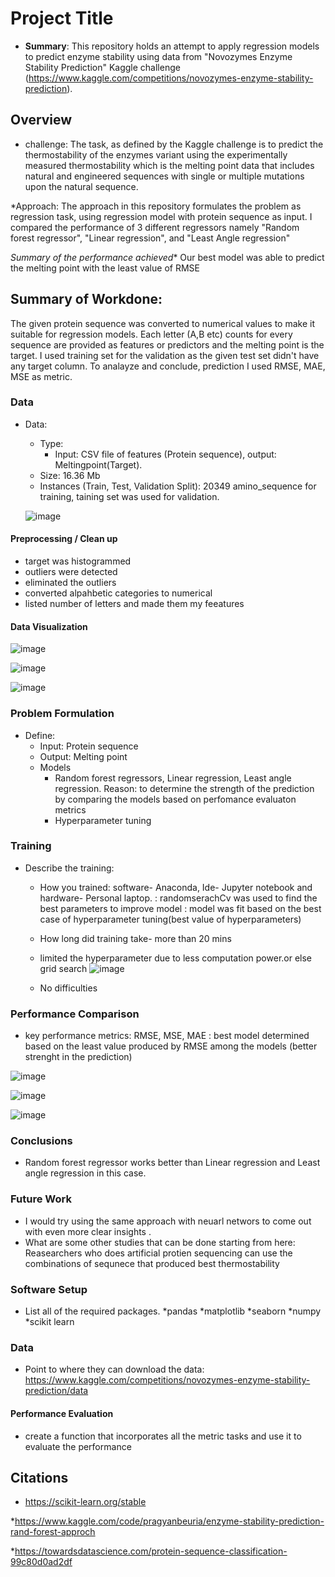 # Project Title

* **Summary**:  This repository holds an attempt to apply regression models to predict enzyme stability using data from
"Novozymes Enzyme Stability Prediction" Kaggle challenge (https://www.kaggle.com/competitions/novozymes-enzyme-stability-prediction). 

## Overview

* challenge:
   The task, as defined by the Kaggle challenge is to predict the thermostability of the enzymes variant using the experimentally measured thermostability which is the melting point data 
    that includes natural and engineered sequences with single or multiple mutations upon the natural sequence. 

*Approach:
   The approach in this repository formulates the problem as regression task, using regression model with protein sequence as input. I compared the performance of 3 different regressors 
   namely "Random forest regressor", "Linear regression", and "Least Angle regression" 
   
 *Summary of the performance achieved** Our best model was able to predict the melting point with the least value of RMSE

## Summary of Workdone:
The given protein sequence was converted to numerical values to make it suitable for regression models. Each letter (A,B etc) counts for every sequence are provided as features or predictors
and the melting point is the target. I used training set for the validation as the given test set didn't have any target column. To analayze and conclude, prediction I used RMSE, MAE, MSE
as metric. 

### Data

* Data:
  * Type: 
    * Input: CSV file of features (Protein sequence), output: Meltingpoint(Target).
  * Size: 16.36 Mb
  * Instances (Train, Test, Validation Split): 20349 amino_sequence for training, taining set was used for validation.
  
  ![image](https://user-images.githubusercontent.com/112579358/207649679-a290be8f-854e-4bea-89b7-8d406b456fe3.png)


#### Preprocessing / Clean up

* target was histogrammed
* outliers were detected
* eliminated the outliers
* converted alpahbetic categories to numerical
* listed number of letters and made them my feeatures

#### Data Visualization

![image](https://user-images.githubusercontent.com/112579358/207647770-c8b884a2-abd1-4227-a702-e8faee0e4f23.png)

![image](https://user-images.githubusercontent.com/112579358/207647987-6164e144-ec63-4669-89b1-c5b15d2d59a4.png)

![image](https://user-images.githubusercontent.com/112579358/207648390-f805349a-7b02-4b24-a6e1-0115dd465385.png)



### Problem Formulation

* Define:
  * Input: Protein sequence
  * Output: Melting point
  * Models
    * Random forest regressors, Linear regression, Least angle regression. Reason: to determine the strength of the prediction by comparing the models based on perfomance evaluaton metrics
    * Hyperparameter tuning

### Training

* Describe the training:
  * How you trained: software- Anaconda, Ide- Jupyter notebook and hardware- Personal laptop.
                   : randomserachCv was used to find the best parameters to improve model
                   : model was fit based on the best case of hyperparameter tuning(best value of hyperparameters)
  * How long did training take- more than 20 mins
  * limited the hyperparameter due to less computation power.or else grid search
  ![image](https://user-images.githubusercontent.com/112579358/207648845-4080ac47-bab0-4f38-9c49-e3d830ff18c2.png)

  * No difficulties

### Performance Comparison

* key performance metrics: RMSE, MSE, MAE
                         : best model determined based on the least value produced by RMSE among the models (better strenght in the prediction)
 
 ![image](https://user-images.githubusercontent.com/112579358/207649021-16d13feb-244d-4a1b-acbc-92dd72178c5b.png)
 
 ![image](https://user-images.githubusercontent.com/112579358/207649168-a9be410e-9a4a-4035-9448-9465bd5e1e82.png)

![image](https://user-images.githubusercontent.com/112579358/207649296-b14a5ec7-d5fe-4841-afa4-e726b5253e21.png)




### Conclusions

* Random forest regressor works  better than Linear regression and Least angle regression in this case.

### Future Work

* I would try using the same approach with neuarl networs to come out with even more clear insights .
* What are some other studies that can be done starting from here: Reasearchers who does artificial protien sequencing can use the combinations of sequnece
                                                                  that produced best thermostability 


### Software Setup
* List all of the required packages.
            *pandas
            *matplotlib
            *seaborn
            *numpy
            *scikit learn


### Data

* Point to where they can download the data:  
    https://www.kaggle.com/competitions/novozymes-enzyme-stability-prediction/data

#### Performance Evaluation

* create a function that incorporates all the metric tasks and use it to evaluate the performance


## Citations

* https://scikit-learn.org/stable

*https://www.kaggle.com/code/pragyanbeuria/enzyme-stability-prediction-rand-forest-approch

*https://towardsdatascience.com/protein-sequence-classification-99c80d0ad2df
